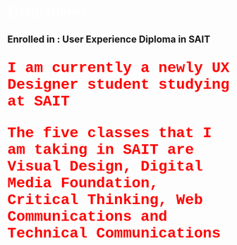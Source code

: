 <!DOCTYPE html> 
<html>
<head>
<style>
    h1 {
        color:white;
        font-family:verdana;
        font-size: 250%;
    }
    p {
        color:red;
        font-family: courier;
        font-size:160%;
    }
</head>
</style>
<h1> Hello there! </h1> 
<h2> Enrolled in : User Experience Diploma in SAIT<h2>

<p> I am currently a newly UX Designer student studying at SAIT</p>
<p>The five classes that I am taking in SAIT are Visual Design, Digital Media Foundation, Critical Thinking, Web Communications and Technical Communications </p>



</html>